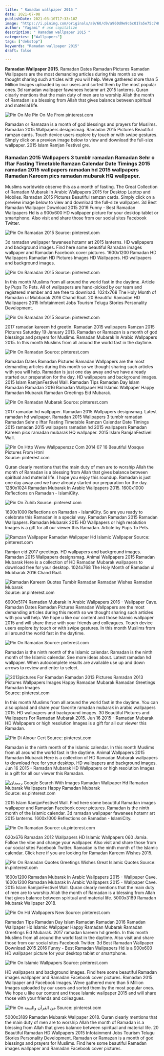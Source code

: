 ```yaml
---
title: " Ramadan wallpaper 2015 "
date: 2021-07-08
publishDate: 2021-03-10T17:33:10Z
image: "https://i.pinimg.com/originals/a9/60/d9/a960d9e9c6c017a5e75c748ff0e8bde4.jpg"
author: "Yagami" # use capitalize
description: " Ramadan wallpaper 2015 "
categories: ["Wallpapers"]
tags: ["dekstop"]
keywords: "Ramadan wallpaper 2015"
draft: false

---
```



**Ramadan Wallpaper 2015**. Ramadan Dates Ramadan Pictures Ramadan Wallpapers are the most demanding articles during this month so we thought sharing such articles with you will help. Weve gathered more than 5 Million Images uploaded by our users and sorted them by the most popular ones. 3d ramadan wallpaper fawanees hotamr art 2015 lanterns. Quran clearly mentions that the main duty of men are to worship Allah the month of Ramadan is a blessing from Allah that gives balance between spiritual and material life.

![Pin On Me](https://i.pinimg.com/originals/5c/fe/62/5cfe6290070f4710aa743f140e4cb44f.jpg "Pin On Me")
Pin On Me From pinterest.com


Ramadan or Ramazan is a month of god blessings and prayers for Muslims. Ramadan 2015 Wallpapers designsmag. Ramadan 2015 Pictures Beautiful ramzan cards. Touch device users explore by touch or with swipe gestures. Simply click on a preview image below to view and download the full-size wallpaper. 2015 Islam Ramjan Festivel gre.

### Ramadan 2015 Wallpapers 3 tumblr ramadan Ramadan Sehr o Iftar Fasting Timetable Ramzan Calendar Date Timings 2015 ramadan 2015 wallpapers ramadan hd 2015 wallpapers Ramadan Kareem pics ramadan mubarak HQ wallpaper.

Muslims worldwide observe this as a month of fasting. The Great Collection of Ramadan Mubarak In Arabic Wallpapers 2015 for Desktop Laptop and Mobiles. Ramadan 2015 Pictures Beautiful ramzan cards. Simply click on a preview image below to view and download the full-size wallpaper. 3d Best Ramadan Wallpaper Download 2015 2016 Funny - Best Ramadan Wallpapers Hd is a 900x600 HD wallpaper picture for your desktop tablet or smartphone. Also visit and share those from our social sites Facebook Twitter.


![Pin On Ramadan 2015](https://i.pinimg.com/originals/f1/52/bf/f152bfdebe06167b69a012d1ccff7c55.jpg "Pin On Ramadan 2015")
Source: pinterest.com

3d ramadan wallpaper fawanees hotamr art 2015 lanterns. HD wallpapers and background images. Find here some beautiful Ramadan images wallpaper and Ramadan Facebook cover pictures. 1600x1200 Ramadan HD Wallpapers Ramadan HD Pictures Images HD Wallpapers. HD wallpapers and background images.

![Pin On Ramadan 2015](https://i.pinimg.com/originals/a0/00/5c/a0005cadc0ed3e01269d869bb16078c7.jpg "Pin On Ramadan 2015")
Source: pinterest.com

In this month Muslims from all around the world fast in the daytime. Article by Pups To Pets. All of wallpapers are hand-picked by our team and registered member and are free to download. 1024x768 The Holy Month of Ramadan ul Mubbarak 2016 Chand Raat. 20 Beautiful Ramadan HD Wallpapers 2015 Infotainment Jobs Tourism Telugu Stories Personality Development.

![Pin On Ramadan 2015](https://i.pinimg.com/originals/f2/d9/1e/f2d91ec43f5a2054ee18277a85d2231e.jpg "Pin On Ramadan 2015")
Source: pinterest.com

2017 ramadan kareem hd greetin. Ramadan 2015 wallpapers Ramzan 2015 Pictures Saturday 19 January 2013. Ramadan or Ramazan is a month of god blessings and prayers for Muslims. Ramadan Mubarak In Arabic Wallpapers 2015. In this month Muslims from all around the world fast in the daytime.

![Pin On Ramadan](https://i.pinimg.com/originals/9c/6c/3c/9c6c3cfad865bf1946399e8d0679ffa5.jpg "Pin On Ramadan")
Source: pinterest.com

Ramadan Dates Ramadan Pictures Ramadan Wallpapers are the most demanding articles during this month so we thought sharing such articles with you will help. Ramadan is just one day away and we have already started our preparation for the day. HD wallpapers and background images. 2015 Islam RamjanFestivel Wall. Ramadan Tips Ramadan Day Islam Ramadan Ramadan 2016 Ramadan Wallpaper Hd Islamic Wallpaper Happy Ramadan Mubarak Ramadan Greetings Eid Mubarak.

![Pin On Ramadan Mubarak](https://i.pinimg.com/474x/ec/85/2c/ec852c87b490c3d93a2aacb6300666a9.jpg "Pin On Ramadan Mubarak")
Source: pinterest.com

2017 ramadan hd wallpaper. Ramadan 2015 Wallpapers designsmag. Latest ramadan hd wallpaper. Ramadan 2015 Wallpapers 3 tumblr ramadan Ramadan Sehr o Iftar Fasting Timetable Ramzan Calendar Date Timings 2015 ramadan 2015 wallpapers ramadan hd 2015 wallpapers Ramadan Kareem pics ramadan mubarak HQ wallpaper. 2015 Islam RamjanFestivel Wall.

![Pin On Http Www Wallpaperszz Com 2014 07 16 Beautiful Mosque Pictures From Html](https://i.pinimg.com/originals/91/8e/88/918e88191d18ea18931cfd28a1b4f336.jpg "Pin On Http Www Wallpaperszz Com 2014 07 16 Beautiful Mosque Pictures From Html")
Source: pinterest.com

Quran clearly mentions that the main duty of men are to worship Allah the month of Ramadan is a blessing from Allah that gives balance between spiritual and material life. I hope you enjoy this roundup. Ramadan is just one day away and we have already started our preparation for the day. 1280x1024 Ramadan Mubarak In Arabic Wallpapers 2015. 1600x1000 Reflections on Ramadan - IslamiCity.

![Pin On Zuhib](https://i.pinimg.com/originals/07/27/4d/07274dc804ea37b6d0e090f76e189772.jpg "Pin On Zuhib")
Source: pinterest.com

1600x1000 Reflections on Ramadan - IslamiCity. So are you ready to celebrate this Ramadan in a special way. Ramadan Ramadan 2015 Ramadan Wallpapers. Ramadan Mubarak 2015 HD Wallpapers or high resolution Images is a gift for all our viewer this Ramadan. Article by Pups To Pets.

![Ramzan Wallpaper Ramadan Wallpaper Hd Islamic Wallpaper](https://i.pinimg.com/originals/20/b5/a8/20b5a81cf6fb68671bfb5036648736e2.jpg "Ramzan Wallpaper Ramadan Wallpaper Hd Islamic Wallpaper")
Source: pinterest.com

Ramjan eid 2017 greetings. HD wallpapers and background images. Ramadan 2015 Wallpapers designsmag. Animal Wallpapers 2015 Ramadan Mubarak Here is a collection of HD Ramadan Mubarak wallpapers to download free for your desktop. 1024x768 The Holy Month of Ramadan ul Mubbarak 2016 Chand Raat.

![Ramadan Kareem Quotes Tumblr Ramadan Ramadan Wishes Ramadan Mubarak](https://i.pinimg.com/originals/7b/57/5e/7b575e78caf1fea1fa8f11944a1baa6a.jpg "Ramadan Kareem Quotes Tumblr Ramadan Ramadan Wishes Ramadan Mubarak")
Source: ar.pinterest.com

6900x5174 Ramadan Mubarak In Arabic Wallpapers 2016 - Wallpaper Cave. Ramadan Dates Ramadan Pictures Ramadan Wallpapers are the most demanding articles during this month so we thought sharing such articles with you will help. We hope u like our content and those Islamic wallpaper 2015 and will share those with your friends and colleagues. Touch device users explore by touch or with swipe gestures. In this month Muslims from all around the world fast in the daytime.

![Pin On Ramadan](https://i.pinimg.com/originals/ef/47/bd/ef47bd1c9b2ac8395d7f846489455451.jpg "Pin On Ramadan")
Source: pinterest.com

Ramadan is the ninth month of the Islamic calendar. Ramadan is the ninth month of the Islamic calendar. See more ideas about. Latest ramadan hd wallpaper. When autocomplete results are available use up and down arrows to review and enter to select.

![2013pictures For Ramadan Ramadan 2013 Pictures Ramadan 2013 Pictures Wallpapers Images Happy Ramadan Mubarak Ramadan Greetings Ramadan Images](https://i.pinimg.com/originals/b9/f6/ac/b9f6ac8be7ad7e6a9080285c4399f91d.jpg "2013pictures For Ramadan Ramadan 2013 Pictures Ramadan 2013 Pictures Wallpapers Images Happy Ramadan Mubarak Ramadan Greetings Ramadan Images")
Source: pinterest.com

In this month Muslims from all around the world fast in the daytime. You can also upload and share your favorite ramadan mubarak in arabic wallpapers 2015. HD wallpapers and background images. 30 Beautiful Pictures and Wallpapers For Ramadan Mubarak 2015. Jun 16 2015 - Ramadan Mubarak HD Wallpapers or high resolution Images is a gift for all our viewer this Ramadan.

![Pin Di Alnour Cert](https://i.pinimg.com/originals/2d/33/c1/2d33c16efaed030cc54166f53134c818.jpg "Pin Di Alnour Cert")
Source: pinterest.com

Ramadan is the ninth month of the Islamic calendar. In this month Muslims from all around the world fast in the daytime. Animal Wallpapers 2015 Ramadan Mubarak Here is a collection of HD Ramadan Mubarak wallpapers to download free for your desktop. HD wallpapers and background images. Jun 16 2015 - Ramadan Mubarak HD Wallpapers or high resolution Images is a gift for all our viewer this Ramadan.

![رمضان Google Search With Images Ramadan Wallpaper Hd Ramadan Mubarak Wallpapers Happy Ramadan Mubarak](https://i.pinimg.com/originals/6d/47/f6/6d47f614b6a15f24fa83a413f8ca5a81.jpg "رمضان Google Search With Images Ramadan Wallpaper Hd Ramadan Mubarak Wallpapers Happy Ramadan Mubarak")
Source: es.pinterest.com

2015 Islam RamjanFestivel Wall. Find here some beautiful Ramadan images wallpaper and Ramadan Facebook cover pictures. Ramadan is the ninth month of the Islamic calendar. 3d ramadan wallpaper fawanees hotamr art 2015 lanterns. 1600x1000 Reflections on Ramadan - IslamiCity.

![Pin On Ramadan](https://i.pinimg.com/originals/06/e0/78/06e0780e7a4d4ad85cff761c32211100.jpg "Pin On Ramadan")
Source: uk.pinterest.com

620x676 Ramadan 2012 Wallpapers HD Islamic Wallpapers 060 Jamia. Follow the vibe and change your wallpaper. Also visit and share those from our social sites Facebook Twitter. Ramadan is the ninth month of the Islamic calendar. Click here if you are looking for Ramadan Kareem Wishes 2015.

![Pin On Ramadan Quotes Greetings Wishes Great Islamic Quotes](https://i.pinimg.com/originals/34/e3/87/34e387be2536446bef992bcab4caca10.jpg "Pin On Ramadan Quotes Greetings Wishes Great Islamic Quotes")
Source: in.pinterest.com

1600x1200 Ramadan Mubarak In Arabic Wallpapers 2015 - Wallpaper Cave. 1600x1200 Ramadan Mubarak In Arabic Wallpapers 2015 - Wallpaper Cave. 2015 Islam RamjanFestivel Wall. Quran clearly mentions that the main duty of men are to worship Allah the month of Ramadan is a blessing from Allah that gives balance between spiritual and material life. 5000x3189 Ramadan Mubarak Wallpaper 2018.

![Pin On Hd Wallpapers New](https://i.pinimg.com/originals/3c/29/55/3c2955bfc3f4c5858fc5545649b6d5cb.jpg "Pin On Hd Wallpapers New")
Source: pinterest.com

Ramadan Tips Ramadan Day Islam Ramadan Ramadan 2016 Ramadan Wallpaper Hd Islamic Wallpaper Happy Ramadan Mubarak Ramadan Greetings Eid Mubarak. 2017 ramadan kareem hd greetin. In this month Muslims from all around the world fast in the daytime. Also visit and share those from our social sites Facebook Twitter. 3d Best Ramadan Wallpaper Download 2015 2016 Funny - Best Ramadan Wallpapers Hd is a 900x600 HD wallpaper picture for your desktop tablet or smartphone.

![Pin On Islamic Wallpapers](https://i.pinimg.com/originals/1c/19/da/1c19da56dd92dce47161bc8f4ad301ea.jpg "Pin On Islamic Wallpapers")
Source: pinterest.com

HD wallpapers and background images. Find here some beautiful Ramadan images wallpaper and Ramadan Facebook cover pictures. Ramadan 2015 Wallpaper and Facebook Images. Weve gathered more than 5 Million Images uploaded by our users and sorted them by the most popular ones. We hope u like our content and those Islamic wallpaper 2015 and will share those with your friends and colleagues.

![Pin On من القرآن والسنة](https://i.pinimg.com/originals/a9/60/d9/a960d9e9c6c017a5e75c748ff0e8bde4.jpg "Pin On من القرآن والسنة")
Source: pinterest.com

5000x3189 Ramadan Mubarak Wallpaper 2018. Quran clearly mentions that the main duty of men are to worship Allah the month of Ramadan is a blessing from Allah that gives balance between spiritual and material life. 20 Beautiful Ramadan HD Wallpapers 2015 Infotainment Jobs Tourism Telugu Stories Personality Development. Ramadan or Ramazan is a month of god blessings and prayers for Muslims. Find here some beautiful Ramadan images wallpaper and Ramadan Facebook cover pictures.

